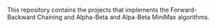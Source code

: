 This repository contains the projects that implements the Forward-Backward Chaining and Alpha-Beta and Alpa-Beta MiniMax algorithms.
